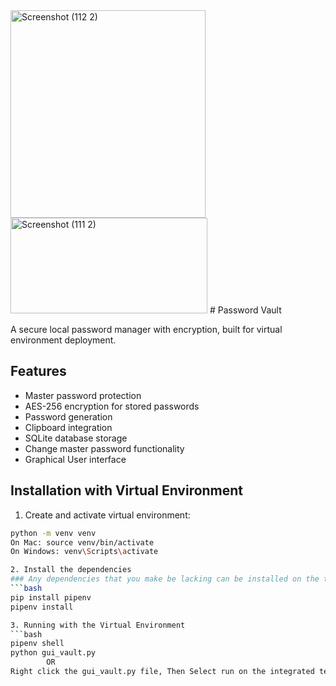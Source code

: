 <img width="312" height="332" alt="Screenshot (112 2)" src="https://github.com/user-attachments/assets/c23a3d9f-cefa-4858-870e-1718f031abc6" />
<img width="315" height="153" alt="Screenshot (111 2)" src="https://github.com/user-attachments/assets/52389529-b896-4f1c-824e-696c95363b2e" />
# Password Vault

A secure local password manager with encryption, built for virtual environment deployment.

## Features
- Master password protection
- AES-256 encryption for stored passwords
- Password generation
- Clipboard integration
- SQLite database storage
- Change master password functionality
- Graphical User interface

## Installation with Virtual Environment

1. Create and activate virtual environment:
```bash
python -m venv venv
On Mac: source venv/bin/activate
On Windows: venv\Scripts\activate

2. Install the dependencies
### Any dependencies that you make be lacking can be installed on the terminal by writing this code --- pip install dependency-name
```bash
pip install pipenv
pipenv install

3. Running with the Virtual Environment
```bash
pipenv shell
python gui_vault.py
        OR
Right click the gui_vault.py file, Then Select run on the integrated terminal
